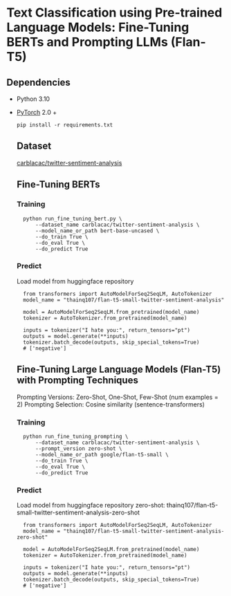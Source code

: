 # Text Classification using Pre-trained Language Models: Fine-Tuning BERTs and Prompting LLMs (Flan-T5)

## Dependencies
- Python 3.10
- [PyTorch](https://github.com/pytorch/pytorch) 2.0 +
  ```
  pip install -r requirements.txt
  ```
  ## Dataset
  [carblacac/twitter-sentiment-analysis](https://huggingface.co/datasets/carblacac/twitter-sentiment-analysis)

  ## Fine-Tuning BERTs
  ### Training
  ```
    python run_fine_tuning_bert.py \
        --dataset_name carblacac/twitter-sentiment-analysis \
        --model_name_or_path bert-base-uncased \
        --do_train True \
        --do_eval True \
        --do_predict True
  ```

  ### Predict
  Load model from huggingface repository
  ```
    from transformers import AutoModelForSeq2SeqLM, AutoTokenizer
    model_name = "thainq107/flan-t5-small-twitter-sentiment-analysis"

    model = AutoModelForSeq2SeqLM.from_pretrained(model_name)
    tokenizer = AutoTokenizer.from_pretrained(model_name)

    inputs = tokenizer("I hate you:", return_tensors="pt")
    outputs = model.generate(**inputs)
    tokenizer.batch_decode(outputs, skip_special_tokens=True)
    # ['negative']
  ```
  ## Fine-Tuning Large Language Models (Flan-T5) with Prompting Techniques
  Prompting Versions: Zero-Shot, One-Shot, Few-Shot (num examples = 2)
  Prompting Selection: Cosine similarity (sentence-transformers)

  ### Training
  ```
    python run_fine_tuning_prompting \
        --dataset_name carblacac/twitter-sentiment-analysis \
        --prompt_version zero-shot \
        --model_name_or_path google/flan-t5-small \
        --do_train True \
        --do_eval True \
        --do_predict True
  ```

  ### Predict
  Load model from huggingface repository
  zero-shot: thainq107/flan-t5-small-twitter-sentiment-analysis-zero-shot
  ```
    from transformers import AutoModelForSeq2SeqLM, AutoTokenizer
    model_name = "thainq107/flan-t5-small-twitter-sentiment-analysis-zero-shot"

    model = AutoModelForSeq2SeqLM.from_pretrained(model_name)
    tokenizer = AutoTokenizer.from_pretrained(model_name)

    inputs = tokenizer("I hate you:", return_tensors="pt")
    outputs = model.generate(**inputs)
    tokenizer.batch_decode(outputs, skip_special_tokens=True)
    # ['negative']
  ```
